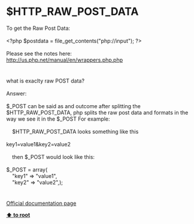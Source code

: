 # $HTTP_RAW_POST_DATA




<div class="phpcode"><span class="html">
To get the Raw Post Data:
<br>
<br><span class="default">&lt;?php $postdata </span><span class="keyword">= </span><span class="default">file_get_contents</span><span class="keyword">(</span><span class="string">&quot;php://input&quot;</span><span class="keyword">); </span><span class="default">?&gt;
<br></span>
<br>Please see the notes here:
<br><a href="http://us.php.net/manual/en/wrappers.php.php" rel="nofollow" target="_blank">http://us.php.net/manual/en/wrappers.php.php</a></span>
</div>
  

#


<div class="phpcode"><span class="html">
what is exaclty raw POST data?<br><br>Answer:<br><br>$_POST can be said as and outcome after splitting the $HTTP_RAW_POST_DATA, php splits the raw post data and formats in the way we see it in the $_POST For example:<br><br>&#xA0; &#xA0; $HTTP_RAW_POST_DATA looks something like this<br><br>key1=value1&amp;key2=value2<br><br>&#xA0; &#xA0; then $_POST would look like this:<br><br>$_POST = array(<br>&#xA0; &#xA0; &quot;key1&quot; =&gt; &quot;value1&quot;,<br>&#xA0; &#xA0; &quot;key2&quot; =&gt; &quot;value2&quot;,);</span>
</div>
  

#

[Official documentation page](https://www.php.net/manual/en/reserved.variables.httprawpostdata.php)

**[⬆ to root](/)**